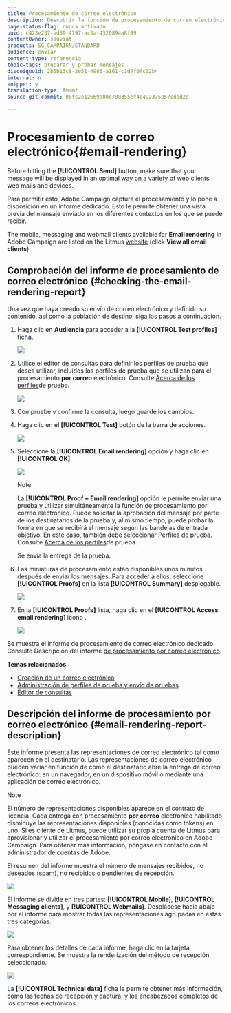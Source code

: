 ```yaml
---
title: Procesamiento de correo electrónico
description: Descubrir la función de procesamiento de correo electrónico.
page-status-flag: nunca activado
uuid: c423e237-ad39-4797-ac3a-4320894a8f99
contentOwner: sauviat
products: SG_CAMPAIGN/STANDARD
audience: enviar
content-type: referencia
topic-tags: preparar y probar mensajes
discoiquuid: 2b5b13c8-2e51-4985-a161-c1d7f0fc32b4
internal: n
snippet: y
translation-type: tm+mt
source-git-commit: 00fc2e12669a00c788355ef4e492375957cdad2e

---
```



# Procesamiento de correo electrónico{#email-rendering}

Before hitting the **[!UICONTROL Send]** button, make sure that your message will be displayed in an optimal way on a variety of web clients, web mails and devices.

Para permitir esto, Adobe Campaign captura el procesamiento y lo pone a disposición en un informe dedicado. Esto le permite obtener una vista previa del mensaje enviado en los diferentes contextos en los que se puede recibir.

The mobile, messaging and webmail clients available for **Email rendering** in Adobe Campaign are listed on the Litmus [website](https://litmus.com/email-testing) (click **View all email clients**).

## Comprobación del informe de procesamiento de correo electrónico {#checking-the-email-rendering-report}

Una vez que haya creado su envío de correo electrónico y definido su contenido, así como la población de destino, siga los pasos a continuación.

1. Haga clic en **Audiencia** para acceder a la **[!UICONTROL Test profiles]** ficha.

   ![](assets/email_rendering_05.png)

1. Utilice el editor de consultas para definir los perfiles de prueba que desea utilizar, incluidos los perfiles de prueba que se utilizan para el procesamiento **por correo** electrónico. Consulte [Acerca de los perfiles](../../sending/using/managing-test-profiles-and-sending-proofs.md#about-test-profiles)de prueba.

   ![](assets/email_rendering_06.png)

1. Compruebe y confirme la consulta, luego guarde los cambios.
1. Haga clic en el **[!UICONTROL Test]** botón de la barra de acciones.

   ![](assets/email_rendering_07.png)

1. Seleccione la **[!UICONTROL Email rendering]** opción y haga clic en **[!UICONTROL OK]**.

   ![](assets/email_rendering_08.png)

   >[!NOTE]
   >
   >La **[!UICONTROL Proof + Email rendering]** opción le permite enviar una prueba y utilizar simultáneamente la función de procesamiento por correo electrónico. Puede solicitar la aprobación del mensaje por parte de los destinatarios de la prueba y, al mismo tiempo, puede probar la forma en que se recibirá el mensaje según las bandejas de entrada objetivo. En este caso, también debe seleccionar Perfiles de prueba. Consulte [Acerca de los perfiles](../../sending/using/managing-test-profiles-and-sending-proofs.md#about-test-profiles)de prueba.

   Se envía la entrega de la prueba.

1. Las miniaturas de procesamiento están disponibles unos minutos después de enviar los mensajes. Para acceder a ellos, seleccione **[!UICONTROL Proofs]** en la lista **[!UICONTROL Summary]** desplegable.

   ![](assets/email_rendering_03.png)

1. En la **[!UICONTROL Proofs]** lista, haga clic en el **[!UICONTROL Access email rendering]** icono .

   ![](assets/email_rendering_04.png)

Se muestra el informe de procesamiento de correo electrónico dedicado. Consulte Descripción del informe [de procesamiento por correo electrónico](#email-rendering-report-description).

**Temas relacionados**:

* [Creación de un correo electrónico](../../channels/using/creating-an-email.md)
* [Administración de perfiles de prueba y envío de pruebas](../../sending/using/managing-test-profiles-and-sending-proofs.md)
* [Editor de consultas](../../automating/using/editing-queries.md#about-query-editor)

## Descripción del informe de procesamiento por correo electrónico {#email-rendering-report-description}

Este informe presenta las representaciones de correo electrónico tal como aparecen en el destinatario. Las representaciones de correo electrónico pueden variar en función de cómo el destinatario abre la entrega de correo electrónico: en un navegador, en un dispositivo móvil o mediante una aplicación de correo electrónico.

>[!NOTE]
>
>El número de representaciones disponibles aparece en el contrato de licencia. Cada entrega con procesamiento **por correo** electrónico habilitado disminuye las representaciones disponibles (conocidas como tokens) en uno. Si es cliente de Litmus, puede utilizar su propia cuenta de Litmus para aprovisionar y utilizar el procesamiento por correo electrónico en Adobe Campaign. Para obtener más información, póngase en contacto con el administrador de cuentas de Adobe.

El resumen del informe muestra el número de mensajes recibidos, no deseados (spam), no recibidos o pendientes de recepción.

![](assets/inbox_rendering_report.png)

El informe se divide en tres partes: **[!UICONTROL Mobile]**, **[!UICONTROL Messaging clients]**, y **[!UICONTROL Webmails]**. Desplácese hacia abajo por el informe para mostrar todas las representaciones agrupadas en estas tres categorías.

![](assets/inbox_rendering_report_3.png)

Para obtener los detalles de cada informe, haga clic en la tarjeta correspondiente. Se muestra la renderización del método de recepción seleccionado.

![](assets/inbox_rendering_report_2.png)

La **[!UICONTROL Technical data]** ficha le permite obtener más información, como las fechas de recepción y captura, y los encabezados completos de los correos electrónicos.
